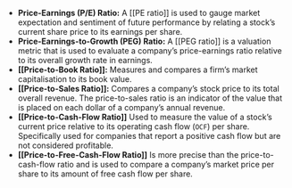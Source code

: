- **Price-Earnings (P/E) Ratio:** A [[PE ratio]] is used to gauge market expectation and sentiment of future performance by relating a stock’s current share price to its earnings per share.
- **Price-Earnings-to-Growth (PEG) Ratio:** A [[PEG ratio]] is a valuation metric that is used to evaluate a company’s price-earnings ratio relative to its overall growth rate in earnings.
- **[[Price-to-Book Ratio]]:** Measures and compares a firm’s market capitalisation to its book value.
- **[[Price-to-Sales Ratio]]:** Compares a company’s stock price to its total overall revenue. The price-to-sales ratio is an indicator of the value that is placed on each dollar of a company’s annual revenue.
- **[[Price-to-Cash-Flow Ratio]]** Used to measure the value of a stock’s current price relative to its operating cash flow (`OCF`) per share. Specifically used for companies that report a positive cash flow but are not considered profitable.
- **[[Price-to-Free-Cash-Flow Ratio]]** Is more precise than the price-to-cash-flow ratio and is used to compare a company’s market price per share to its amount of free cash flow per share.